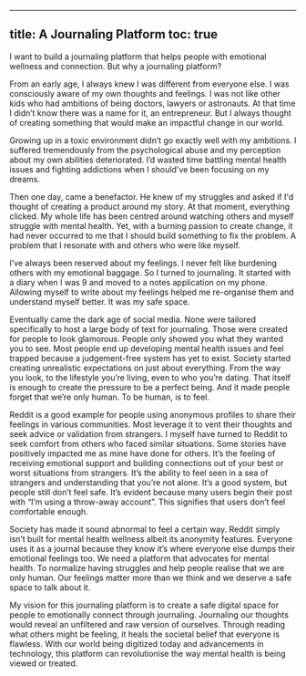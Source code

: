 ---
title: A Journaling Platform
toc: true
--
I want to build a journaling platform that helps people with emotional wellness and connection. But why a journaling platform?

From an early age, I always knew I was different from everyone else. I was consciously aware of my own thoughts and feelings. I was not like other kids who had ambitions of being doctors, lawyers or astronauts. At that time I didn’t know there was a name for it, an entrepreneur. But I always thought of creating something that would make an impactful change in our world.

Growing up in a toxic environment didn’t go exactly well with my ambitions. I suffered tremendously from the psychological abuse and my perception about my own abilities deteriorated. I’d wasted time battling mental health issues and fighting addictions when I should've been focusing on my dreams. 

Then one day, came a benefactor. He knew of my struggles and asked if I'd thought of creating a product around my story. At that moment, everything clicked. My whole life has been centred around watching others and myself struggle with mental health. Yet, with a burning passion to create change, it had never occurred to me that I should build something to fix the problem. A problem that I resonate with and others who were like myself.

I’ve always been reserved about my feelings. I never felt like burdening others with my emotional baggage. So I turned to journaling. It started with a diary when I was 9 and moved to a notes application on my phone. Allowing myself to write about my feelings helped me re-organise them and understand myself better. It was my safe space.

Eventually came the dark age of social media. None were tailored specifically to host a large body of text for journaling. Those were created for people to look glamorous. People only showed you what they wanted you to see. Most people end up developing mental health issues and feel trapped because a judgement-free system has yet to exist. Society started creating unrealistic expectations on just about everything. From the way you look, to the lifestyle you’re living, even to who you’re dating. That itself is enough to create the pressure to be a perfect being. And it made people forget that we’re only human. To be human, is to feel.

Reddit is a good example for people using anonymous profiles to share their feelings in various communities. Most leverage it to vent their thoughts and seek advice or validation from strangers. I myself have turned to Reddit to seek comfort from others who faced similar situations. Some stories have positively impacted me as mine have done for others. It’s the feeling of receiving emotional support and building connections out of your best or worst situations from strangers. It’s the ability to feel seen in a sea of strangers and understanding that you’re not alone. It’s a good system, but people still don’t feel safe. It’s evident because many users begin their post with “I’m using a throw-away account”. This signifies that users don’t feel comfortable enough. 

Society has made it sound abnormal to feel a certain way. Reddit simply isn’t built for mental health wellness albeit its anonymity features. Everyone uses it as a journal because they know it’s where everyone else dumps their emotional feelings too. We need a platform that advocates for mental health. To normalize having struggles and help people realise that we are only human. Our feelings matter more than we think and we deserve a safe space to talk about it. 

My vision for this journaling platform is to create a safe digital space for people to emotionally connect through journaling. Journaling our thoughts would reveal an unfiltered and raw version of ourselves. Through reading what others might be feeling, it heals the societal belief that everyone is flawless. With our world being digitized today and advancements in technology, this platform can revolutionise the way mental health is being viewed or treated. 

















